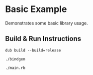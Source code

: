 Basic Example
====

Demonstrates some basic library usage.

Build & Run Instructions
------
`dub build --build=release`

`./bindgen`

`./main.rb`